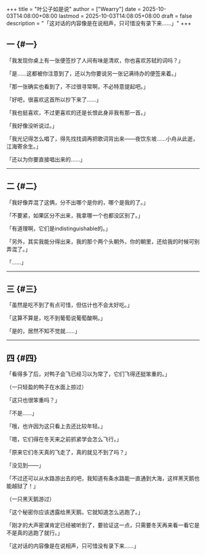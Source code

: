 +++
title = "叶公子如是说"
author = ["Wearry"]
date = 2025-10-03T14:08:00+08:00
lastmod = 2025-10-03T14:08:05+08:00
draft = false
description = "「这对话的内容像是在说相声，只可惜没有录下来……」"
+++

## 一 {#一}

「我发现你桌上有一张便签抄了人间有味是清欢，你也喜欢苏轼的词吗？」

「是……这都被你注意到了，还以为你要说另一张记满待办的便签来着。」

「那一张确实也看到了，不过很寻常啊，不必特意提起吧。」

「好吧，很喜欢这首所以抄下来了……」

「我也挺喜欢，不过更喜欢的还是长恨此身非我有那一首。」

「我好像没听说过。」

「我光记得怎么唱了，得先找找调再把歌词背出来——夜饮东坡……小舟从此逝，江海寄余生。」

「还以为你要直接唱出来的……」

---


## 二 {#二}

「我好像弄混了这俩，分不出哪个是你的，哪个是我的了。」

「不要紧，如果区分不出来，我拿哪一个也都没区别了。」

「有道理啊，它们是indistinguishable的。」

「另外，其实我能分得出来，我的那个两个头朝外，你的朝里，还给我的时候可别弄混了。」

「……」

---


## 三 {#三}

「虽然是吃不到了有点可惜，但估计也不会太好吃。」

「这算不算是，吃不到葡萄说葡萄酸啊。」

「是的，居然不知不觉就……」

---


## 四 {#四}

「看得多了后，对鸭子会飞已经习以为常了，它们飞得还挺笨重的。」

（一只轻盈的鸭子在水面上掠过）

「这只也很笨重吗？」

「不是……」

「哦，也许因为这只看上去还比较年轻。」

「嗯，它们得在冬天来之前抓紧学会怎么飞行。」

「原来它们冬天真的飞走了，真的就见不到了吗？」

「没见到——」

「不过还可以从水路游出去的吧，我知道有条水路能一直通到大海，这样黑天鹅也能越狱了！」

（一只黑天鹅游过）

「这个秘密你应该透露给黑天鹅，它就知道怎么逃跑了。」

「刚才的大声密谋肯定已经被听到了，要验证这一点，只需要冬天再来看一看它是不是真的逃跑了就行。」

「这对话的内容像是在说相声，只可惜没有录下来……」
